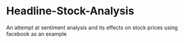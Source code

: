 # Headline-Stock-Analysis
An attempt at sentiment analysis and its effects on stock prices using facebook as an example
